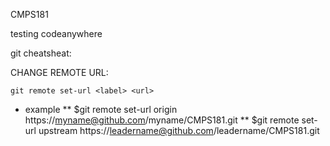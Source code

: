 CMPS181

testing codeanywhere

git cheatsheat:

CHANGE REMOTE URL:
    
    git remote set-url <label> <url>

* example 
** $git remote set-url origin https://myname@github.com/myname/CMPS181.git
** $git remote set-url upstream https://leadername@github.com/leadername/CMPS181.git
